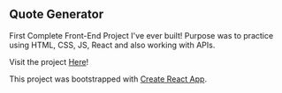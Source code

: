## Quote Generator

First Complete Front-End Project I've ever built! Purpose was to practice using HTML, CSS, JS, React and also working with APIs.

Visit the project [Here](https://alec-huang-labs.github.io/RandomQuotes/)!


This project was bootstrapped with [Create React App](https://github.com/facebook/create-react-app). 
